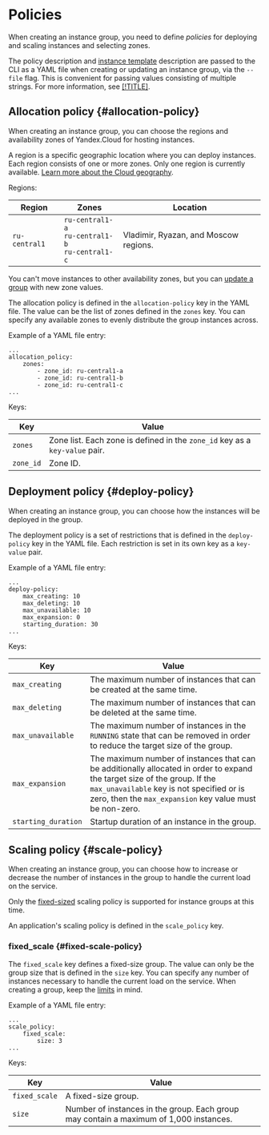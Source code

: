 # Policies

When creating an instance group, you need to define _policies_ for deploying and scaling instances and selecting zones.

The policy description and [instance template](instance-group-instance-template.md) description are passed to the CLI as a YAML file when creating or updating an instance group, via the `--file` flag. This is convenient for passing values consisting of multiple strings. For more information, see [[!TITLE]](../operations/create-fixed-group.md).

## Allocation policy {#allocation-policy}

When creating an instance group, you can choose the regions and availability zones of Yandex.Cloud for hosting instances.

A region is a specific geographic location where you can deploy instances. Each region consists of one or more zones. Only one region is currently available. [Learn more about the Cloud geography](../../overview/concepts/geo-scope.md).

Regions:

| Region | Zones | Location |
| ----- | ----- | ----- |
| `ru-central1` | `ru-central1-a`<br/>`ru-central1-b`<br/>`ru-central1-c` | Vladimir, Ryazan, and Moscow regions. |

You can't move instances to other availability zones, but you can [update a group](../operations/update.md) with new zone values.

The allocation policy is defined in the `allocation-policy` key in the YAML file. The value can be the list of zones defined in the `zones` key. You can specify any available zones to evenly distribute the group instances across.

Example of a YAML file entry:

```
...
allocation_policy:
    zones:
        - zone_id: ru-central1-a
        - zone_id: ru-central1-b
        - zone_id: ru-central1-c
...
```

Keys:

| Key | Value |
| ----- | ----- |
| `zones` | Zone list. Each zone is defined in the `zone_id` key as a `key-value` pair. |
| `zone_id` | Zone ID. |

## Deployment policy {#deploy-policy}

When creating an instance group, you can choose how the instances will be deployed in the group.

The deployment policy is a set of restrictions that is defined in the `deploy-policy` key in the YAML file. Each restriction is set in its own key as a `key-value` pair.

Example of a YAML file entry:

```
...
deploy-policy:
    max_creating: 10
    max_deleting: 10
    max_unavailable: 10
    max_expansion: 0
    starting_duration: 30
...
```

Keys:

| Key | Value |
| ----- | ----- |
| `max_creating` | The maximum number of instances that can be created at the same time. |
| `max_deleting` | The maximum number of instances that can be deleted at the same time. |
| `max_unavailable` | The maximum number of instances in the `RUNNING` state that can be removed in order to reduce the target size of the group. |
| `max_expansion` | The maximum number of instances that can be additionally allocated in order to expand the target size of the group. If the `max_unavailable` key is not specified or is zero, then the `max_expansion` key value must be non-zero. |
| `starting_duration` | Startup duration of an instance in the group. |

## Scaling policy {#scale-policy}

When creating an instance group, you can choose how to increase or decrease the number of instances in the group to handle the current load on the service.

Only the [fixed-sized](instance-group-types.md#fixed-scale) scaling policy is supported for instance groups at this time.

An application's scaling policy is defined in the `scale_policy` key.

### fixed_scale {#fixed-scale-policy}

The `fixed_scale` key defines a fixed-size group. The value can only be the group size that is defined in the `size` key. You can specify any number of instances necessary to handle the current load on the service.
When creating a group, keep the [limits](../concepts/limits.md) in mind.

Example of a YAML file entry:

```
...
scale_policy:
    fixed_scale:
        size: 3
...
```

Keys:

| Key | Value |
| ----- | ----- |
| `fixed_scale` | A fixed-size group. |
| `size` | Number of instances in the group. Each group may contain a maximum of 1,000 instances. |

